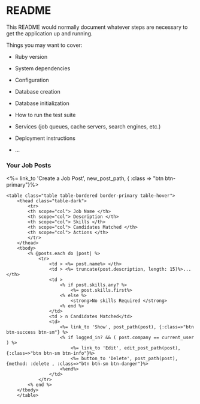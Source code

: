 # README

This README would normally document whatever steps are necessary to get the
application up and running.

Things you may want to cover:

* Ruby version

* System dependencies

* Configuration

* Database creation

* Database initialization

* How to run the test suite

* Services (job queues, cache servers, search engines, etc.)

* Deployment instructions

* ...


<h3 class="text-center">Your Job Posts</h3>
<div class="text-center">
    <%= link_to 'Create a Job Post', new_post_path, { :class => "btn btn-primary"}%>
</div>

<div class="container p-3">
    
    <table class="table table-bordered border-primary table-hover">
        <thead class="table-dark"> 
            <tr>
            <th scope="col"> Job Name </th>
            <th scope="col"> Description </th>
            <th scope="col"> Skills </th>
            <th scope="col"> Candidates Matched </th>
            <th scope="col"> Actions </th>
            </tr>
        </thead>
        <tbody>
            <% @posts.each do |post| %>
                <tr>
                    <td > <%= post.name%> </th>
                    <td > <%= truncate(post.description, length: 15)%>...</th>
                    <td >
                        <% if post.skills.any? %>
                            <%= post.skills.first%>
                        <% else %>
                            <strong>No skills Required </strong>
                        <% end %>
                    </td>
                    <td > n Candidates Matched</td>
                    <td> 
                        <%= link_to 'Show', post_path(post), {:class=>"btn btn-success btn-sm"} %>
                        <% if logged_in? && ( post.company == current_user ) %>
                            <%= link_to 'Edit', edit_post_path(post), {:class=>"btn btn-sm btn-info"}%> 
                            <%= button_to 'Delete', post_path(post), {method: :delete , :class=>"btn btn-sm btn-danger"}%>
                        <%end%>
                    </td>
                </tr>
            <% end %>
        </tbody>
        </table>


    
</div>